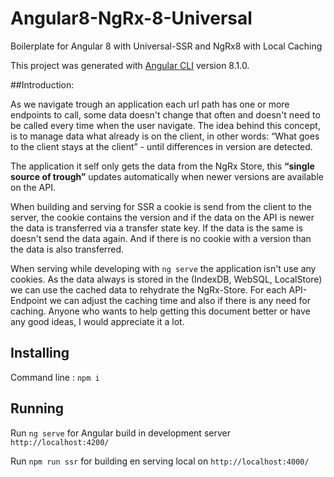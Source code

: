 # Angular8-NgRx-8-Universal
Boilerplate for Angular 8 with Universal-SSR and NgRx8 with Local Caching

This project was generated with [Angular CLI](https://github.com/angular/angular-cli) version 8.1.0.

##Introduction:

As we navigate trough an application each url path has one or more endpoints to call,
some data doesn't change that often and doesn't need to be called every time when the user navigate. The idea behind this concept, is to manage data what already is on the client, 
in other words: “What goes to the client stays at the client” - until differences in version are detected.

The application it self only gets the data from the NgRx Store, this **“single source of trough”** updates automatically when newer versions are available on the API.

When building and serving for SSR a cookie is send from the client to the server, the cookie contains the version and if the data on the API is newer the data is transferred via a transfer state key. If the data is the same is doesn't send the data again. And if there is no cookie with a version than the data is also transferred.

When serving while developing with `ng serve` the application isn't use any cookies.
As the data always is stored in the (IndexDB, WebSQL, LocalStore) we can use the cached data to rehydrate the NgRx-Store. For each API-Endpoint we can adjust the caching time and also if there is any need for caching. 
Anyone who wants to help getting this document better or have any good ideas, I would appreciate it a lot. 

## Installing
Command line : `npm i`

## Running

Run `ng serve` for Angular build in development server `http://localhost:4200/`

Run `npm run ssr` for building en serving local on `http://localhost:4000/`

